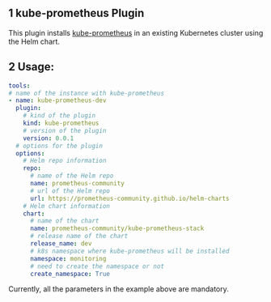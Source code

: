 ## 1 kube-prometheus Plugin

This plugin installs [kube-prometheus](https://github.com/prometheus-operator/kube-prometheus) in an existing Kubernetes cluster using the Helm chart.

## 2 Usage:

```yaml
tools:
# name of the instance with kube-prometheus
- name: kube-prometheus-dev
  plugin:
    # kind of the plugin
    kind: kube-prometheus
    # version of the plugin
    version: 0.0.1
  # options for the plugin
  options:
    # Helm repo information
    repo:
      # name of the Helm repo
      name: prometheus-community
      # url of the Helm repo
      url: https://prometheus-community.github.io/helm-charts
    # Helm chart information
    chart:
      # name of the chart
      name: prometheus-community/kube-prometheus-stack
      # release name of the chart
      release_name: dev
      # k8s namespace where kube-prometheus will be installed
      namespace: monitoring
      # need to create the namespace or not
      create_namespace: True
```

Currently, all the parameters in the example above are mandatory.
